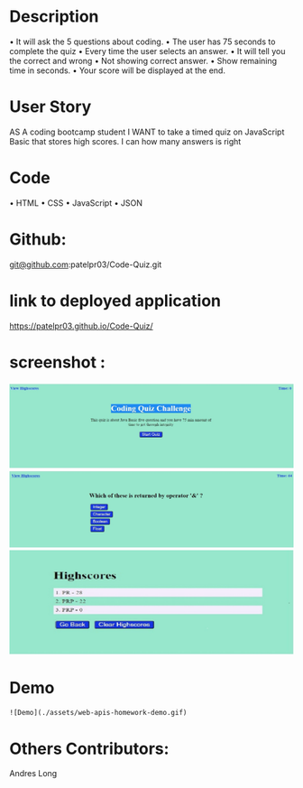 # Description
•	It will ask the 5 questions about coding.
•	The user has 75 seconds to complete the quiz
•	Every time the user selects an answer.
•	It will tell you the correct and wrong 
•	Not showing correct answer.
•	Show remaining time in seconds.
•	Your score will be displayed at the end.

# User Story
   AS A coding bootcamp student
   I WANT to take a timed quiz on JavaScript Basic that stores high scores.
   I can how many answers is right 

# Code
•	HTML
•	CSS
•	JavaScript
•	JSON

# Github:
 git@github.com:patelpr03/Code-Quiz.git

 # link to deployed application
https://patelpr03.github.io/Code-Quiz/

# screenshot : 
   ![Code-Quiz](./assets/Coding-Quiz-Challenge.jpg)
   ![Code-Quiz](./assets/Question.jpg)
   ![Code-quiz](./assets/Highscores.jpg)
# Demo
    ![Demo](./assets/web-apis-homework-demo.gif)

# Others Contributors:
   Andres Long
